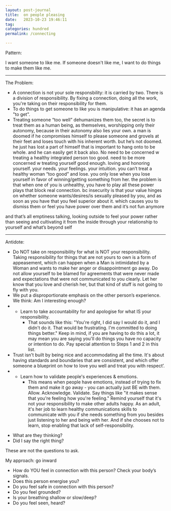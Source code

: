 ```yaml
---
layout: post-journal
title:  on people pleasing
date:   2023-10-23 19:46:11
tag: 
categories: hundred
permalink: /connecting

---
```


Pattern:

I want someone to like me. If someone doesn't like me, I want to do things to make them like me.   

-----

The Problem: 

* A connection is not your sole responsbility: it is carried by two. There is a division of responsibility. By fixing a connection, doing all the work, you're taking on their responsibility for them.  
* To do things to get someone to like you is manipulative: it has an agenda "to get". 
* Treating someone “too well” dehumanizes them too, the secret is to treat them as a human being, as themselves, worshipping only their autonomy, because in their autonomy also lies your own. a man is doomed if he compromises himself to please someone and grovels at their feet and loses touch with his inherent worth. but he’s not doomed. he just has lost a part of himself that is important to hang onto to be whole. and he can easily get it back also. No need to be concerned w treating a healthy integrated person too good. need to be more concerned w treating yourself good enough. loving and honoring yourself. your needs. your feelings. your intuition. you can’t treat a healthy woman “too good” and lose. you only lose when you lose yourself in favor of winning/getting something from her. the problem is that when one of you is unhealthy, you have to play all these power plays that block real connection. bc insecurity is that your value hinges on whether someone wants/desires/is sexually pleased by you, and as soon as you have that you feel superior about it. which causes you to dismiss them or feel you have power over them and it’s not fun anymore

and that’s all emptiness talking, looking outside to feel your power rather than seeing and cultivating it from the inside through your relationship to yourself and what’s beyond self

-------


Antidote: 

* Do NOT take on responsibility for what is NOT your responsibility.  Taking responsibility for things that are not yours to own is a form of appeasement, which can happen when a Man is intimidated by a Woman and wants to make her anger or disappointment go away. Do not allow yourself to be blamed for agreements that were never made and expectations that were not communicated to you clearly. Let her know that you love and cherish her, but that kind of stuff is not going to fly with you.
* We put a disproportionate emphasis on the other person’s experience. We think: Am I interesting enough?
* - Learn to take accountability for and apologise for what IS your responsibility. 
	- That sounds like this: "You're right, I did say I would do it, and I didn't do it. That would be frustrating. I'm committed to doing things better." Keep in mind, if you are having to do this a lot, it may mean you are saying you'll do things you have no capacity or intention to do. Pay special attention to Steps 1 and 2 in this list. 
* Trust isn't built by being nice and accommodating all the time. It's about having standards and boundaries that are consistent, and which offer someone a blueprint on how to love you well and treat you with respect’.
* - Learn how to validate people's experiences & emotions. 
	- This means when people have emotions, instead of trying to fix them and make it go away - you can actually just BE with them. Allow. Acknowledge. Validate. Say things like "it makes sense that you're feeling how you're feeling." Remind yourself that it's not your responsibility to make other adults happy. As an adult, it's her job to learn healthy communications skills to communicate with you if she needs something from you besides just listening to her and being with her. And if she chooses not to learn, stop enabling that lack of self-responsibility.

- What are they thinking? 
- Did I say the right thing? 

These are not the questions to ask. 

My approach: go inward

- How do YOU feel in connection with this person? Check your body’s signals. 
- Does this person energise you? 
- Do you feel safe in connection with this person? 
- Do you feel grounded? 
- Is your breathing shallow or slow/deep? 
- Do you feel seen, heard?